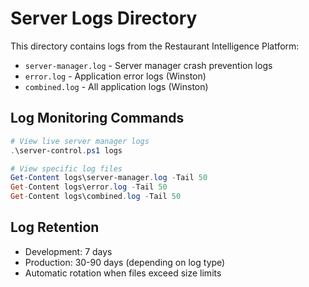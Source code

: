 # Server Logs Directory

This directory contains logs from the Restaurant Intelligence Platform:

- `server-manager.log` - Server manager crash prevention logs
- `error.log` - Application error logs (Winston)
- `combined.log` - All application logs (Winston)

## Log Monitoring Commands

```powershell
# View live server manager logs
.\server-control.ps1 logs

# View specific log files
Get-Content logs\server-manager.log -Tail 50
Get-Content logs\error.log -Tail 50
Get-Content logs\combined.log -Tail 50
```

## Log Retention

- Development: 7 days
- Production: 30-90 days (depending on log type)
- Automatic rotation when files exceed size limits